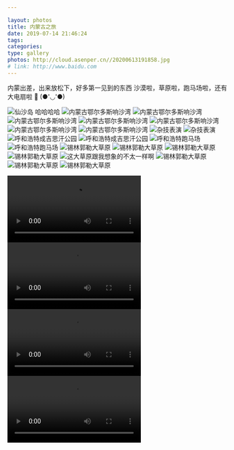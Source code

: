 ```yaml
---

layout: photos
title: 内蒙古之旅
date: 2019-07-14 21:46:24
tags: 
categories: 
type: gallery
photos: http://cloud.asenper.cn//20200613191858.jpg
# link: http://www.baidu.com
---
```


内蒙出差，出来放松下，好多第一见到的东西
沙漠啦，草原啦，跑马场啦，还有大电扇啦 🤭 (●'◡'●)

![仙沙岛](http://cloud.asenper.cn//20200613191858.jpg)
哈哈哈哈
![内蒙古鄂尔多斯响沙湾](http://cloud.asenper.cn//20200613195203.jpg)
![内蒙古鄂尔多斯响沙湾](http://cloud.asenper.cn//20200613195241.jpg)
![内蒙古鄂尔多斯响沙湾](http://cloud.asenper.cn//20200613195316.jpg)
![内蒙古鄂尔多斯响沙湾](http://common.msmk.tech/IMG_20190714_120831.jpg)
![内蒙古鄂尔多斯响沙湾](http://common.msmk.tech/IMG_20190714_122822.jpg)
![内蒙古鄂尔多斯响沙湾](http://common.msmk.tech/IMG_20190714_123545.jpg)
![内蒙古鄂尔多斯响沙湾](http://common.msmk.tech/IMG_20190714_131239.jpg)
![杂技表演](http://cloud.asenper.cn//20200613192909.jpg)
![杂技表演](http://cloud.asenper.cn//20200613192717.jpg)
![呼和浩特成吉思汗公园](http://common.msmk.tech/IMG_20190713_184312.jpg)
![呼和浩特成吉思汗公园](http://common.msmk.tech/IMG_20190713_184902.jpg)
![呼和浩特跑马场](http://cloud.asenper.cn//20200613194650.jpg)
![呼和浩特跑马场](http://common.msmk.tech/IMG_20190713_194229.jpg)
![锡林郭勒大草原](http://cloud.asenper.cn/6e58679dbcecd/6e58679dbcecd.jpg)
![锡林郭勒大草原](http://cloud.asenper.cn/fd4ab180640fd/fd4ab180640fd.jpg)
![锡林郭勒大草原](http://cloud.asenper.cn/d65a42aa60a2b/d65a42aa60a2b.jpg)
![锡林郭勒大草原](http://cloud.asenper.cn/b370731611742/b370731611742.jpg)
![这大草原跟我想象的不太一样啊](http://cloud.asenper.cn/5869f90254fca/5869f90254fca.jpg)
![锡林郭勒大草原](http://cloud.asenper.cn/4ec97e8a2b5d9/4ec97e8a2b5d9.jpg)
![锡林郭勒大草原](http://cloud.asenper.cn/8617ae239e776/8617ae239e776.jpg)
![锡林郭勒大草原](http://cloud.asenper.cn/7992f6b75b17c/7992f6b75b17c.jpg)

<video src="http://cloud.asenper.cn/VID_20190710_121640.mp4">
    your browser does not support the video tag
</video>
<video src="http://cloud.asenper.cn/VID_20190714_112938.mp4">
    your browser does not support the video tag
</video>
<video src="http://cloud.asenper.cn/VID_20190714_115240.mp4">
    your browser does not support the video tag
</video>
<video src="http://cloud.asenper.cn/VID_20190714_133721.mp4">
    your browser does not support the video tag
</video>
